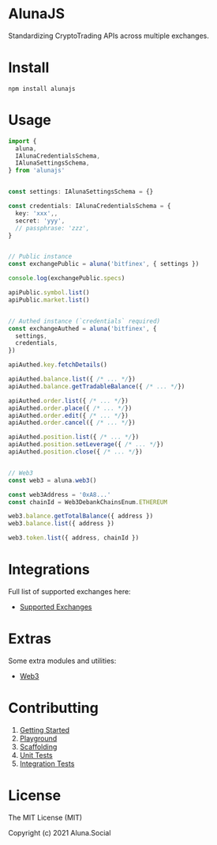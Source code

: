 # AlunaJS

Standardizing CryptoTrading APIs across multiple exchanges.

# Install

```
npm install alunajs
```

# Usage

```ts
import {
  aluna,
  IAlunaCredentialsSchema,
  IAlunaSettingsSchema,
} from 'alunajs'


const settings: IAlunaSettingsSchema = {}

const credentials: IAlunaCredentialsSchema = {
  key: 'xxx',,
  secret: 'yyy',
  // passphrase: 'zzz',
}


// Public instance
const exchangePublic = aluna('bitfinex', { settings })

console.log(exchangePublic.specs)

apiPublic.symbol.list()
apiPublic.market.list()


// Authed instance (`credentials` required)
const exchangeAuthed = aluna('bitfinex', {
  settings,
  credentials,
})

apiAuthed.key.fetchDetails()

apiAuthed.balance.list({ /* ... */})
apiAuthed.balance.getTradableBalance({ /* ... */})

apiAuthed.order.list({ /* ... */})
apiAuthed.order.place({ /* ... */})
apiAuthed.order.edit({ /* ... */})
apiAuthed.order.cancel({ /* ... */})

apiAuthed.position.list({ /* ... */})
apiAuthed.position.setLeverage({ /* ... */})
apiAuthed.position.close({ /* ... */})


// Web3
const web3 = aluna.web3()

const web3Address = '0xA8...'
const chainId = Web3DebankChainsEnum.ETHEREUM

web3.balance.getTotalBalance({ address })
web3.balance.list({ address })

web3.token.list({ address, chainId })
```

# Integrations

Full list of supported exchanges here:
 - [Supported Exchanges]([http://](https://github.com/alunacrypto/alunajs))

# Extras

Some extra modules and utilities:
 - [Web3]([http://](https://github.com/alunacrypto/alunajs))

# Contributting

 1. [Getting Started](https://github.com/alunacrypto/alunajs)
 1. [Playground](https://github.com/alunacrypto/playground)
 1. [Scaffolding](https://github.com/alunacrypto/alunajs)
 1. [Unit Tests](https://github.com/alunacrypto/alunajs)
 1. [Integration Tests](https://github.com/alunacrypto/alunajs)

# License

The MIT License (MIT)

Copyright (c) 2021 Aluna.Social

